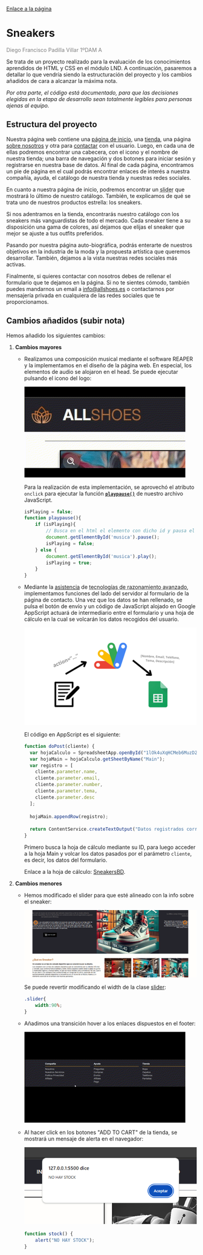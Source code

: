 [Enlace a la página](https://r4at-00.github.io/Sneakers/html/main.html)
# Sneakers

<p style="color:gray;">Diego Francisco Padilla Villar 1ºDAM A<p>

Se trata de un proyecto realizado para la evaluación de los conocimientos aprendidos de HTML y CSS en el módulo LND. A continuación, pasaremos a detallar lo que vendría siendo la estructuración del proyecto y los cambios añadidos de cara a alcanzar la máxima nota.

*Por otra parte, el código está documentado, para que las decisiones elegidas en la etapa de desarrollo sean totalmente legibles para personas ajenas al equipo.*

## Estructura del proyecto

Nuestra página web contiene una [página de inicio](html/main.html), una [tienda](html/shop.html), una página [sobre nosotros](html/about.html) y otra para [contactar](html/contact.html) con el usuario. Luego, en cada una de ellas podremos encontrar una cabecera, con el icono y el nombre de nuestra tienda; una barra de navegación y dos botones para iniciar sesión y registrarse en nuestra base de datos. Al final de cada página, encontramos un pie de página en el cual podrás encontrar enlaces de interés a nuestra compañía, ayuda, el catálogo de nuestra tienda y nuestras redes sociales.

En cuanto a nuestra página de inicio, podremos encontrar un <abbr title="elemento que permite mostrar múltiples imágenes.">slider</abbr> que mostrará lo último de nuestro catálogo. También, te explicamos de qué se trata uno de nuestros productos estrella: los sneakers.

Si nos adentramos en la tienda, encontrarás nuestro catálogo con los sneakers más vanguardistas de todo el mercado. Cada sneaker tiene a su disposición una gama de colores, así dejamos que elijas el sneaker que mejor se ajuste a tus outfits preferidos.

Pasando por nuestra página auto-biográfica, podrás enterarte de nuestros objetivos en la industria de la moda y la propuesta artística que queremos desarrollar. También, dejamos a la vista nuestras redes sociales más activas.

Finalmente, si quieres contactar con nosotros debes de rellenar el formulario que te dejamos en la página. Si no te sientes cómodo, también puedes mandarnos un email a info@allshoes.es o contactarnos por mensajería privada en cualquiera de las redes sociales que te proporcionamos.

## Cambios añadidos (subir nota)

Hemos añadido los siguientes cambios:

1. **Cambios mayores**

   - Realizamos una composición musical mediante el software REAPER y la implementamos en el diseño de la página web. En especial, los elementos de audio se alojaron en el head. Se puede ejecutar pulsando el icono del logo:

     ![Icono de reproducción](img/readme/icon-play.gif)

     Para la realización de esta implementación, se aprovechó el atributo `onclick` para ejecutar la función [**`playpause()`**](js/main.js) de nuestro archivo JavaScript.

     ```javascript
     isPlaying = false;
     function playpause(){
         if (isPlaying){
             // Busca en el html el elemento con dicho id y pausa el audio
             document.getElementById('musica').pause();
             isPlaying = false;
         } else {
             document.getElementById('musica').play();
             isPlaying = true;
         }
     }
     ```

   - Mediante la [asistencia](https://chatgpt.com/share/67d6385c-92a0-800d-ade8-6c41e61c212d) de <abbr title="ChatGPT">tecnologías de razonamiento avanzado</abbr>, implementamos funciones del lado del servidor al formulario de la página de contacto. Una vez que los datos se han rellenado, se pulsa el botón de envío y un código de JavaScript alojado en Google AppScript actuará de intermediario entre el formulario y una hoja de cálculo en la cual se volcarán los datos recogidos del usuario.

     ![Explicación del backend](img/readme/explicacion-backend.png)

     El código en AppScript es el siguiente:

     ```javascript
     function doPost(cliente) {
       var hojaCalculo = SpreadsheetApp.openById("1lOk4uXqHCMeb6MuzD29NC3EDCXLcPgbco1M_x3S7d9A");
       var hojaMain = hojaCalculo.getSheetByName("Main");
       var registro = [
         cliente.parameter.name, 
         cliente.parameter.email, 
         cliente.parameter.number, 
         cliente.parameter.tema, 
         cliente.parameter.desc
       ];
       
       hojaMain.appendRow(registro);
       
       return ContentService.createTextOutput("Datos registrados correctamente. Puedes regresar a la página original.");
     }
     ```

     Primero busca la hoja de cálculo mediante su ID, para luego acceder a la hoja Main y volcar los datos pasados por el parámetro `cliente`, es decir, los datos del formulario.

     Enlace a la hoja de cálculo: [SneakersBD](https://docs.google.com/spreadsheets/d/1lOk4uXqHCMeb6MuzD29NC3EDCXLcPgbco1M_x3S7d9A/edit?usp=sharing).

2. **Cambios menores**

   - Hemos modificado el slider para que esté alineado con la info sobre el sneaker:

     ![Slider cambio](img/readme/slider-cambio.png)

     Se puede revertir modificando el width de la clase [slider](css/main.css):

     ```css
     .slider{
         width:90%;
     }
     ```

   - Añadimos una transición hover a los enlaces dispuestos en el footer:

     ![Footer hover](img/readme/footer-hover-gif.gif)

   - Al hacer click en los botones "ADD TO CART" de la tienda, se mostrará un mensaje de alerta en el navegador:

     ![Add to cart alert](img/readme/add-to-cart-alert.png)

     ```javascript
     function stock() {
         alert("NO HAY STOCK");
     }
     ```

